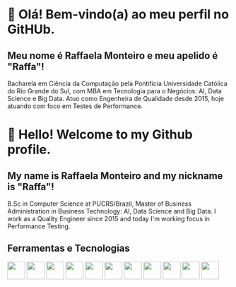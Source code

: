 # 👋 Olá! Bem-vindo(a) ao meu perfil no GitHUb.
## Meu nome é Raffaela Monteiro e meu apelido é "Raffa"!

Bacharela em Ciência da Computação pela Pontifícia Universidade Católica do Rio Grande do Sul, com MBA em Tecnologia para o Negócios: AI, Data Science e Big Data. Atuo como Engenheira de Qualidade desde 2015, hoje atuando com foco em Testes de Performance.

# 👋 Hello! Welcome to my Github profile.
## My name is Raffaela Monteiro and my nickname is "Raffa"!

B.Sc in Computer Science at PUCRS/Brazil, Master of Business Administration in Business Technology: AI, Data Science and Big Data. I work as a Quality Engineer since 2015 and today I'm working focus in Performance Testing.

## Ferramentas e Tecnologias

<img src="https://cdn.jsdelivr.net/gh/devicons/devicon@latest/icons/java/java-original-wordmark.svg" width="40" height="40"/> <img src="https://cdn.jsdelivr.net/gh/devicons/devicon@latest/icons/selenium/selenium-original.svg" width="40" height="40"/> <img src="https://cdn.jsdelivr.net/gh/devicons/devicon@latest/icons/cypressio/cypressio-original.svg" width="40" height="40"/> <img src="https://cdn.jsdelivr.net/gh/devicons/devicon@latest/icons/sqldeveloper/sqldeveloper-original.svg" width="40" height="40"/> <img src="https://cdn.jsdelivr.net/gh/devicons/devicon@latest/icons/mongodb/mongodb-original-wordmark.svg" width="40" height="40"/> <img src="https://cdn.jsdelivr.net/gh/devicons/devicon@latest/icons/git/git-original-wordmark.svg" width="40" height="40"/> <img src="https://cdn.jsdelivr.net/gh/devicons/devicon@latest/icons/jenkins/jenkins-original.svg" width="40" height="40"/> <img src="https://cdn.jsdelivr.net/gh/devicons/devicon@latest/icons/grafana/grafana-original-wordmark.svg" width="40" height="40"/> <img src="https://cdn.jsdelivr.net/gh/devicons/devicon@latest/icons/cucumber/cucumber-plain.svg" width="40" height="40"/> <img src="https://cdn.jsdelivr.net/gh/devicons/devicon@latest/icons/intellij/intellij-original.svg" width="40" height="40"/> <img src="https://cdn.jsdelivr.net/gh/devicons/devicon@latest/icons/canva/canva-original.svg" width="40" height="40" /> 

<!--
**raffathamires/raffathamires** is a ✨ _special_ ✨ repository because its `README.md` (this file) appears on your GitHub profile.

Here are some ideas to get you started:

- 🔭 I’m currently working on ...
- 🌱 I’m currently learning ...
- 👯 I’m looking to collaborate on ...
- 🤔 I’m looking for help with ...
- 💬 Ask me about ...
- 📫 How to reach me: ...
- 😄 Pronouns: ...
- ⚡ Fun fact: ...
-->
